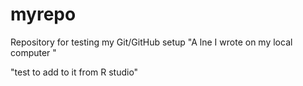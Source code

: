 # myrepo
Repository for testing my Git/GitHub setup
"A lne I wrote on my local computer  " 

"test to add to it from R studio"
